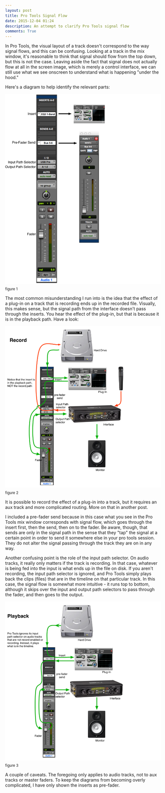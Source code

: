 ```yaml
---
layout: post
title: Pro Tools Signal Flow
date: 2015-12-04 01:24 
description: An attempt to clarify Pro Tools signal flow 
comments: True
---
```



In Pro Tools, the visual layout of a track doesn't correspond to the way signal flows, and this can be confusing. Looking at a track in the mix window, it's reasonable to think that signal should flow from the top down, but this is not the case. Leaving aside the fact that signal does not actually flow at all in the screen image, which is merely a control interface, we can still use what we see onscreen to understand what is happening "under the hood."

Here's a diagram to help identify the relevant parts:

![record.png](/img/DAWSignalFlow/labels.png)<sub>figure 1</sub>

The most common misunderstanding I run into is the idea that the effect of a plug-in on a track that is recording ends up in the recorded file. Visually, this makes sense, but the signal path from the interface doesn't pass through the inserts. You hear the effect of the plug-in, but that is because it is in the playback path. Have a look:  

![record.png](/img/DAWSignalFlow/record.png)<sub>figure 2</sub>

It is possible to record the effect of a plug-in into a track, but it requires an aux track and more complicated routing. More on that in another post.

I included a pre-fader send because in this case what you see in the Pro Tools mix window corresponds with signal flow, which goes through the insert first, then the send, then on to the fader. Be aware, though, that sends are only in the signal path in the sense that they "tap" the signal at a certain point in order to send it somewhere else in your pro tools session. They do not alter the signal passing through the track they are on in any way. 

Another confusing point is the role of the input path selector. On audio tracks, it really only matters if the track is recording. In that case, whatever is being fed into the input is what ends up in the file on disk. If you aren't recording, the input path selector is ignored, and Pro Tools simply plays back the clips (files) that are in the timeline on that particular track. In this case, the signal flow is somewhat more intuitive - it runs top to bottom, although it skips over the input and output path selectors to pass through the fader, and then goes to the output.

![playback.png](/img/DAWSignalFlow/playback.png)<sub>figure 3</sub>

A couple of caveats. The foregoing only applies to audio tracks, not to aux tracks or master faders. To keep the diagrams from becoming overly complicated, I have only shown the inserts as pre-fader. 

